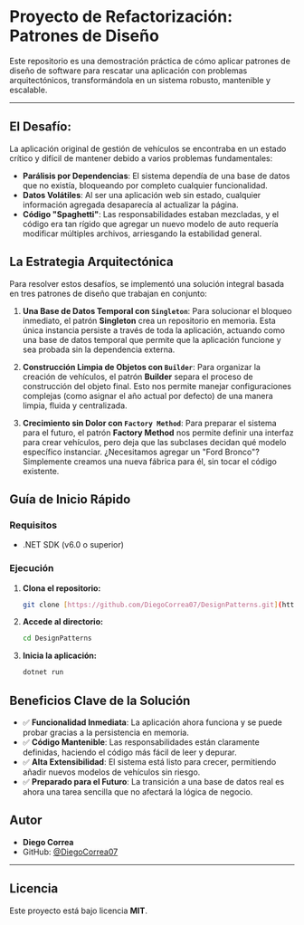 # Proyecto de Refactorización: Patrones de Diseño

Este repositorio es una demostración práctica de cómo aplicar patrones de diseño de software para rescatar una aplicación con problemas arquitectónicos, transformándola en un sistema robusto, mantenible y escalable.

---

## El Desafío: 

La aplicación original de gestión de vehículos se encontraba en un estado crítico y difícil de mantener debido a varios problemas fundamentales:

* **Parálisis por Dependencias**: El sistema dependía de una base de datos que no existía, bloqueando por completo cualquier funcionalidad.
* **Datos Volátiles**: Al ser una aplicación web sin estado, cualquier información agregada desaparecía al actualizar la página.
* **Código "Spaghetti"**: Las responsabilidades estaban mezcladas, y el código era tan rígido que agregar un nuevo modelo de auto requería modificar múltiples archivos, arriesgando la estabilidad general.

## La Estrategia Arquitectónica

Para resolver estos desafíos, se implementó una solución integral basada en tres patrones de diseño que trabajan en conjunto:

1.  **Una Base de Datos Temporal con `Singleton`**: Para solucionar el bloqueo inmediato, el patrón **Singleton** crea un repositorio en memoria. Esta única instancia persiste a través de toda la aplicación, actuando como una base de datos temporal que permite que la aplicación funcione y sea probada sin la dependencia externa.

2.  **Construcción Limpia de Objetos con `Builder`**: Para organizar la creación de vehículos, el patrón **Builder** separa el proceso de construcción del objeto final. Esto nos permite manejar configuraciones complejas (como asignar el año actual por defecto) de una manera limpia, fluida y centralizada.

3.  **Crecimiento sin Dolor con `Factory Method`**: Para preparar el sistema para el futuro, el patrón **Factory Method** nos permite definir una interfaz para crear vehículos, pero deja que las subclases decidan qué modelo específico instanciar. ¿Necesitamos agregar un "Ford Bronco"? Simplemente creamos una nueva fábrica para él, sin tocar el código existente.


## Guía de Inicio Rápido

### Requisitos
* .NET SDK (v6.0 o superior)

### Ejecución
1.  **Clona el repositorio:**
    ```sh
    git clone [https://github.com/DiegoCorrea07/DesignPatterns.git](https://github.com/DiegoCorrea07/DesignPatterns.git).
    ```
2.  **Accede al directorio:**
    ```sh
    cd DesignPatterns
    ```
3.  **Inicia la aplicación:**
    ```sh
    dotnet run
    ```

## Beneficios Clave de la Solución

* ✅ **Funcionalidad Inmediata**: La aplicación ahora funciona y se puede probar gracias a la persistencia en memoria.
* ✅ **Código Mantenible**: Las responsabilidades están claramente definidas, haciendo el código más fácil de leer y depurar.
* ✅ **Alta Extensibilidad**: El sistema está listo para crecer, permitiendo añadir nuevos modelos de vehículos sin riesgo.
* ✅ **Preparado para el Futuro**: La transición a una base de datos real es ahora una tarea sencilla que no afectará la lógica de negocio.

## Autor

- **Diego Correa**
- GitHub: [@DiegoCorrea07](https://github.com/DiegoCorrea07)

---

## Licencia

Este proyecto está bajo licencia **MIT**.

